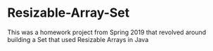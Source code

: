 # Resizable-Array-Set
This was a homework project from Spring 2019 that revolved around building a Set that used Resizable Arrays in Java
